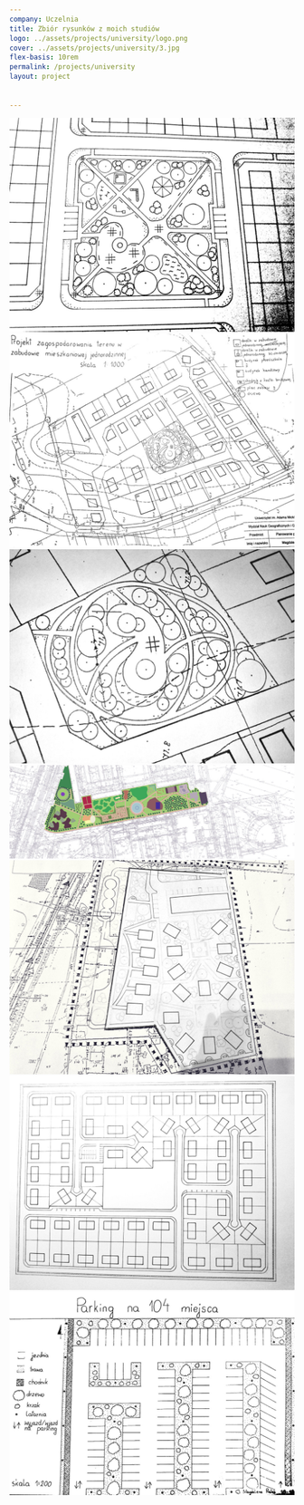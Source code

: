 ```yaml
---
company: Uczelnia
title: Zbiór rysunków z moich studiów
logo: ../assets/projects/university/logo.png
cover: ../assets/projects/university/3.jpg
flex-basis: 10rem
permalink: /projects/university
layout: project


---
```




<div class="project-image">
	<img src="../assets/projects/university/1.jpg" />
</div>
<div class="project-image">
	<img src="../assets/projects/university/3.jpg" />
</div>
<div class="project-image">
	<img src="../assets/projects/university/4.jpg" />
</div>

<div class="project-image">
<img src="../assets/projects/university/7.jpg" />
</div>


<div class="project-image">
	<img src="../assets/projects/university/5.jpg" />
</div>
<div class="project-image">
	<img src="../assets/projects/university/6.jpg" />
</div>
<div class="project-image">
<img src="../assets/projects/university/2.jpg" />
</div>
